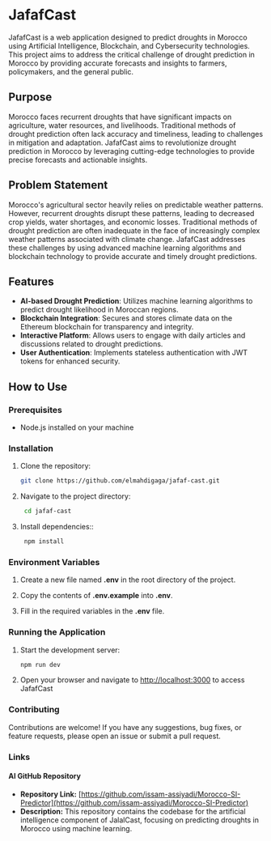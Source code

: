 # JafafCast

JafafCast is a web application designed to predict droughts in Morocco using Artificial Intelligence, Blockchain, and Cybersecurity technologies. This project aims to address the critical challenge of drought prediction in Morocco by providing accurate forecasts and insights to farmers, policymakers, and the general public.

## Purpose

Morocco faces recurrent droughts that have significant impacts on agriculture, water resources, and livelihoods. Traditional methods of drought prediction often lack accuracy and timeliness, leading to challenges in mitigation and adaptation. JafafCast aims to revolutionize drought prediction in Morocco by leveraging cutting-edge technologies to provide precise forecasts and actionable insights.

## Problem Statement

Morocco's agricultural sector heavily relies on predictable weather patterns. However, recurrent droughts disrupt these patterns, leading to decreased crop yields, water shortages, and economic losses. Traditional methods of drought prediction are often inadequate in the face of increasingly complex weather patterns associated with climate change. JafafCast addresses these challenges by using advanced machine learning algorithms and blockchain technology to provide accurate and timely drought predictions.

## Features

- **AI-based Drought Prediction**: Utilizes machine learning algorithms to predict drought likelihood in Moroccan regions.
- **Blockchain Integration**: Secures and stores climate data on the Ethereum blockchain for transparency and integrity.
- **Interactive Platform**: Allows users to engage with daily articles and discussions related to drought predictions.
- **User Authentication**: Implements stateless authentication with JWT tokens for enhanced security.

## How to Use

### Prerequisites

- Node.js installed on your machine


### Installation

1. Clone the repository:
   ```sh
   git clone https://github.com/elmahdigaga/jafaf-cast.git
   ```
   
2. Navigate to the project directory:
   ```sh
    cd jafaf-cast
   ```

3. Install dependencies::
   ```sh
    npm install
   ```


### Environment Variables

1. Create a new file named **.env** in the root directory of the project.

2. Copy the contents of **.env.example** into **.env**.

3. Fill in the required variables in the **.env** file.


### Running the Application

1. Start the development server:
   ```sh
   npm run dev
   ```

2. Open your browser and navigate to [http://localhost:3000](http://localhost:3000) to access JafafCast


### Contributing

Contributions are welcome! If you have any suggestions, bug fixes, or feature requests, please open an issue or submit a pull request.


### Links

#### AI GitHub Repository

- **Repository Link:** [https://github.com/issam-assiyadi/Morocco-SI-Predictor](https://github.com/issam-assiyadi/Morocco-SI-Predictor)
- **Description:** This repository contains the codebase for the artificial intelligence component of JalalCast, focusing on predicting droughts in Morocco using machine learning.
